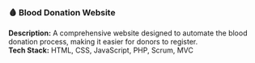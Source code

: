 <h3>🩸 Blood Donation Website</h3>
<p><strong>Description:</strong> A comprehensive website designed to automate the blood donation process, making it easier for donors to register.<br>
<strong>Tech Stack:</strong> HTML, CSS, JavaScript, PHP, Scrum, MVC<br>
